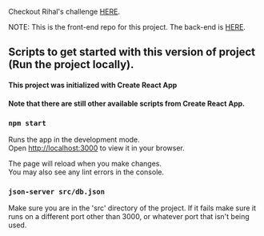 Checkout Rihal's challenge [HERE](https://github.com/rihal-om/rihal-challenges/tree/main/devops).

NOTE: This is the front-end repo for this project. The back-end is [HERE](https://github.com/DandyDo/rihal-challenges-back-end).


## Scripts to get started with this version of project (Run the project locally).
#### This project was initialized with Create React App
#### Note that there are still other available scripts from Create React App.

### `npm start`

Runs the app in the development mode.\
Open [http://localhost:3000](http://localhost:3000) to view it in your browser.

The page will reload when you make changes.\
You may also see any lint errors in the console.

### `json-server src/db.json`

Make sure you are in the 'src' directory of the project. If it fails make sure it runs on a different port other than 3000, or whatever port that isn't being used.
